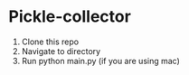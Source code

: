 # Pickle-collector

1. Clone this repo
2. Navigate to directory
3. Run python main.py (if you are using mac)
